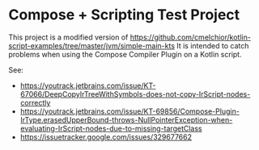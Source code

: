 # Compose + Scripting Test Project

This project is a modified version of https://github.com/cmelchior/kotlin-script-examples/tree/master/jvm/simple-main-kts
It is intended to catch problems when using the Compose Compiler Plugin on a Kotlin script.

See:
 - https://youtrack.jetbrains.com/issue/KT-67066/DeepCopyIrTreeWithSymbols-does-not-copy-IrScript-nodes-correctly
 - https://youtrack.jetbrains.com/issue/KT-69856/Compose-Plugin-IrType.erasedUpperBound-throws-NullPointerException-when-evaluating-IrScript-nodes-due-to-missing-targetClass
 - https://issuetracker.google.com/issues/329677662
